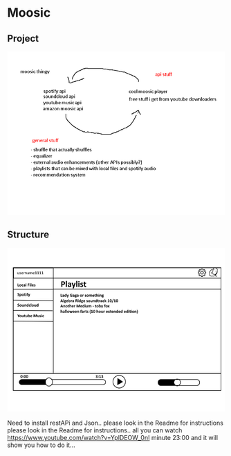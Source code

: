 # Moosic

## Project

![description](/img/project_description.png)

## Structure

![structure](/img/structure.png)


Need to install restAPi and Json.. please look in the Readme for instructions
please look in the Readme for instructions.. all you can watch https://www.youtube.com/watch?v=YplDEOW_0nI minute 23:00 and it will show you how to do it...

